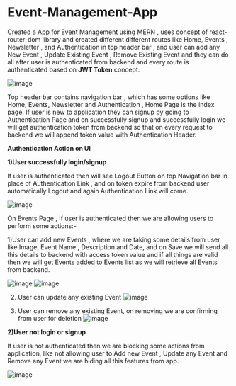 # Event-Management-App
Created a App for Event Management using MERN , uses concept of react-router-dom library and created different different routes like Home, Events , Newsletter , and Authentication in top header bar , and user can add any New Event , Update Existing Event , Remove Existing Event and they can do all after user is authenticated from backend and every route is authenticated based on **JWT Token** concept.

![image](https://github.com/hemant110800/Event-Management-App/assets/48346161/670548d2-9c8c-44cc-ae7e-93f6da997504)

Top header bar contains navigation bar , which has some options like Home, Events, Newsletter and Authentication , Home Page is the index page. If user is new to application they can signup by going to Authentication Page and on successfully signup and successfully login we will get authentication token from backend so that on every request to backend we will append token value with Authentication Header.

**Authentication Action on UI**

**1)User successfully login/signup**

If user is authenticated then will see Logout Button on top Navigation bar in place of Authentication Link , and on token expire from backend user automatically Logout and again Authentication Link will come.

![image](https://github.com/hemant110800/Event-Management-App/assets/48346161/5df2a4e4-9882-4811-b12d-37b4ddf6cd18)

On Events Page , If user is authenticated then we are allowing users to perform some actions:-

1)User can add new Events , where we are taking some details from user like Image, Event Name , Description and Date, and on Save we will send all this details to backend with access token value and if all things are valid then we will get Events added to Events list as we will retrieve all Events from backend.

![image](https://github.com/hemant110800/Event-Management-App/assets/48346161/9ef8638d-c957-4dff-a6e3-601362c1d6bd)
![image](https://github.com/hemant110800/Event-Management-App/assets/48346161/6ca8e4ae-f1b0-48d6-b9b9-2c7ce442e5ae)

2) User can update any existing Event
![image](https://github.com/hemant110800/Event-Management-App/assets/48346161/a75e9fac-9bb5-407b-9aa3-24749e5fbe63)

3) User can remove any existing Event, on removing we are confirming from user for deletion
![image](https://github.com/hemant110800/Event-Management-App/assets/48346161/885abfec-3af4-4bca-a5d8-0eba6e2c77a8)

**2)User not login or signup**

If user is not authenticated then we are blocking some actions from application, like not allowing user to Add new Event , Update any Event and Remove any Event we are hiding all this features from app.

![image](https://github.com/hemant110800/Event-Management-App/assets/48346161/c5e6b476-06d3-4739-9352-33d247f1e556)

